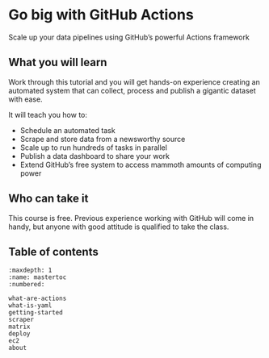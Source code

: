 # Go big with GitHub Actions

Scale up your data pipelines using GitHub’s powerful Actions framework

## What you will learn

Work through this tutorial and you will get hands-on experience creating an automated system that can collect, process and publish a gigantic dataset with ease.

It will teach you how to:

* Schedule an automated task
* Scrape and store data from a newsworthy source
* Scale up to run hundreds of tasks in parallel
* Publish a data dashboard to share your work
* Extend GitHub’s free system to access mammoth amounts of computing power

## Who can take it

This course is free. Previous experience working with GitHub will come in handy, but anyone with good attitude is qualified to take the class.

## Table of contents

```{toctree}
:maxdepth: 1
:name: mastertoc
:numbered:

what-are-actions
what-is-yaml
getting-started
scraper
matrix
deploy
ec2
about
```
